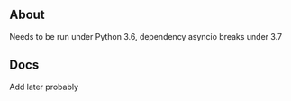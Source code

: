 ## About

Needs to be run under Python 3.6, dependency asyncio breaks under 3.7

## Docs

Add later probably
